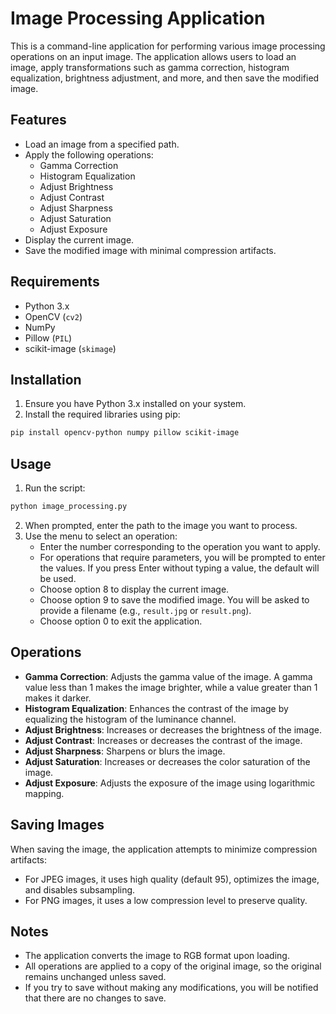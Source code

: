 # Image Processing Application

This is a command-line application for performing various image processing operations on an input image. The application allows users to load an image, apply transformations such as gamma correction, histogram equalization, brightness adjustment, and more, and then save the modified image.

## Features

- Load an image from a specified path.
- Apply the following operations:
  - Gamma Correction
  - Histogram Equalization
  - Adjust Brightness
  - Adjust Contrast
  - Adjust Sharpness
  - Adjust Saturation
  - Adjust Exposure
- Display the current image.
- Save the modified image with minimal compression artifacts.

## Requirements

- Python 3.x
- OpenCV (`cv2`)
- NumPy
- Pillow (`PIL`)
- scikit-image (`skimage`)

## Installation

1. Ensure you have Python 3.x installed on your system.
2. Install the required libraries using pip:

```bash
pip install opencv-python numpy pillow scikit-image
```

## Usage

1. Run the script:

```bash
python image_processing.py
```

2. When prompted, enter the path to the image you want to process.
3. Use the menu to select an operation:
   - Enter the number corresponding to the operation you want to apply.
   - For operations that require parameters, you will be prompted to enter the values. If you press Enter without typing a value, the default will be used.
   - Choose option 8 to display the current image.
   - Choose option 9 to save the modified image. You will be asked to provide a filename (e.g., `result.jpg` or `result.png`).
   - Choose option 0 to exit the application.

## Operations

- **Gamma Correction**: Adjusts the gamma value of the image. A gamma value less than 1 makes the image brighter, while a value greater than 1 makes it darker.
- **Histogram Equalization**: Enhances the contrast of the image by equalizing the histogram of the luminance channel.
- **Adjust Brightness**: Increases or decreases the brightness of the image.
- **Adjust Contrast**: Increases or decreases the contrast of the image.
- **Adjust Sharpness**: Sharpens or blurs the image.
- **Adjust Saturation**: Increases or decreases the color saturation of the image.
- **Adjust Exposure**: Adjusts the exposure of the image using logarithmic mapping.

## Saving Images

When saving the image, the application attempts to minimize compression artifacts:
- For JPEG images, it uses high quality (default 95), optimizes the image, and disables subsampling.
- For PNG images, it uses a low compression level to preserve quality.

## Notes

- The application converts the image to RGB format upon loading.
- All operations are applied to a copy of the original image, so the original remains unchanged unless saved.
- If you try to save without making any modifications, you will be notified that there are no changes to save.